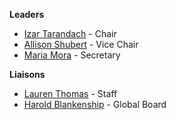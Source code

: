 **Leaders**
- [Izar Tarandach](mailto:izar.tarandach@owasp.org) - Chair
- [Allison Shubert](mailto:allison.shubert@owasp.org) - Vice Chair
- [Maria Mora](mailto:maria.mora@owasp.org) - Secretary

**Liaisons**
- [Lauren Thomas](mailto:lauren.thomas@owasp.com) - Staff
- [Harold Blankenship](mailto:harold.blankenship@owasp.org) - Global Board


